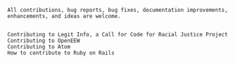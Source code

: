     All contributions, bug reports, bug fixes, documentation improvements, enhancements, and ideas are welcome.

    
    Contributing to Legit Info, a Call for Code for Racial Justice Project
    Contributing to OpenEEW
    Contributing to Atom
    How to contribute to Ruby on Rails
